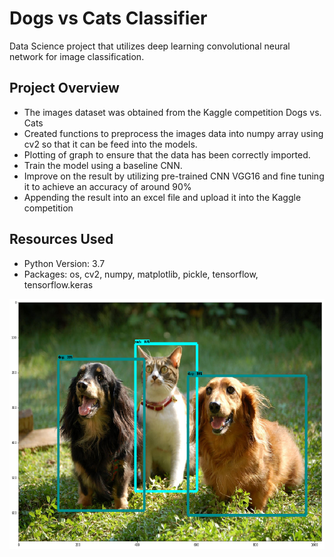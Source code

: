 # Dogs vs Cats Classifier
Data Science project that utilizes deep learning convolutional neural network for image classification.
## Project Overview
*	The images dataset was obtained from the Kaggle competition Dogs vs. Cats
*	Created functions to preprocess the images data into numpy array using cv2 so that it can be feed into the models.
*	Plotting of graph to ensure that the data has been correctly imported.
*	Train the model using a baseline CNN.
*	Improve on the result by utilizing pre-trained CNN VGG16 and fine tuning it to achieve an accuracy of around 90% 
*	Appending the result into an excel file and upload it into the Kaggle competition

## Resources Used
* Python Version: 3.7
* Packages: os, cv2, numpy, matplotlib, pickle, tensorflow, tensorflow.keras

<p align="center">
  <img width="600" height="400" src="https://github.com/ChuaMervin/Dogs-vs-Cats/blob/main/Dog%20Vs%20Cat.png">
</p>
